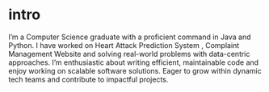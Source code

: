 # intro
I’m a Computer Science graduate with a proficient command in Java and Python. I have worked on Heart Attack Prediction System , Complaint Management Website and solving real-world problems with data-centric approaches. I’m enthusiastic about writing efficient, maintainable code and enjoy working on scalable software solutions. Eager to grow within dynamic tech teams and contribute to impactful projects.
